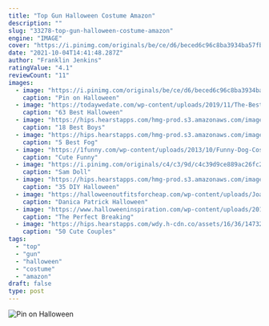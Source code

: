 ```yaml
---
title: "Top Gun Halloween Costume Amazon"
description: ""
slug: "33278-top-gun-halloween-costume-amazon"
engine: "IMAGE"
cover: "https://i.pinimg.com/originals/be/ce/d6/beced6c96c8ba3934ba57fbcd258bd5c.jpg"
date: "2021-10-04T14:41:48.287Z"
author: "Franklin Jenkins"
ratingValue: "4.1"
reviewCount: "11"
images:
  - image: "https://i.pinimg.com/originals/be/ce/d6/beced6c96c8ba3934ba57fbcd258bd5c.jpg"
    caption: "Pin on Halloween"
  - image: "https://todaywedate.com/wp-content/uploads/2019/11/The-Best-Halloween-costume-2019-TodayWeDate.com-1.jpg"
    caption: "63 Best Halloween"
  - image: "https://hips.hearstapps.com/hmg-prod.s3.amazonaws.com/images/boys-halloween-costumes-octopus-1533572566.jpg?crop=1xw:1xh;center,top&resize=480:*"
    caption: "18 Best Boys"
  - image: "https://hips.hearstapps.com/hmg-prod.s3.amazonaws.com/images/fog-machines-1601398453.jpg?crop=0.505xw:1.00xh;0.239xw,0&resize=640:*"
    caption: "5 Best Fog"
  - image: "https://1funny.com/wp-content/uploads/2013/10/Funny-Dog-Costumes-For-Halloween-6-1.jpg"
    caption: "Cute Funny"
  - image: "https://i.pinimg.com/originals/c4/c3/9d/c4c39d9ce889ac26fc261a2630e918b7.jpg"
    caption: "Sam Doll"
  - image: "https://hips.hearstapps.com/hmg-prod.s3.amazonaws.com/images/diy-gumball-machine-halloween-costume-1529436855.jpg?crop=1xw:0.9975xh;center,top&resize=768:*"
    caption: "35 DIY Halloween"
  - image: "https://halloweenoutfitsforcheap.com/wp-content/uploads/Joan-of-Arc-500x500.jpg"
    caption: "Danica Patrick Halloween"
  - image: "https://www.halloweeninspiration.com/wp-content/uploads/2013/09/walter-white-underwear.jpg"
    caption: "The Perfect Breaking"
  - image: "https://hips.hearstapps.com/wdy.h-cdn.co/assets/16/36/1473260726-wdy100116halloween-149-1.jpg?crop=1xw:0.9996276991809382xh;center,top&resize=768:*"
    caption: "50 Cute Couples"
tags:
  - "top"
  - "gun"
  - "halloween"
  - "costume"
  - "amazon"
draft: false
type: post
---
```



![Pin on Halloween](https://i.pinimg.com/originals/be/ce/d6/beced6c96c8ba3934ba57fbcd258bd5c.jpg "Pin on Halloween")


<!--inArticleAds-->

<!--galleryOne-->


<!--inArticleAds-->

<!--galleryTwo-->


<!--galleryThree-->

